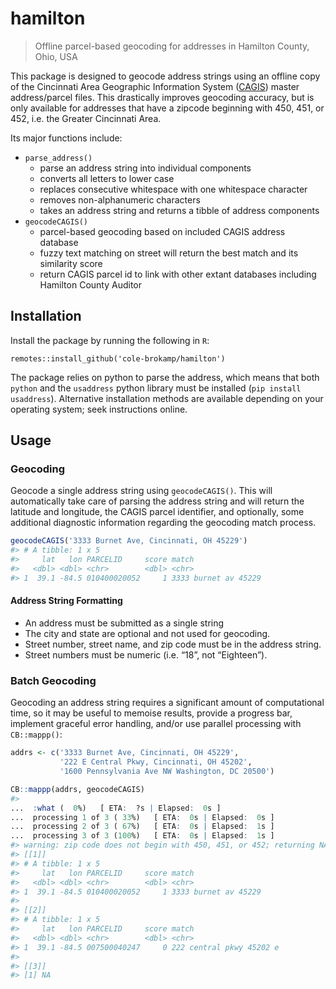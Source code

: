 
<!-- README.md is generated from README.Rmd. Please edit that file -->

# hamilton

> Offline parcel-based geocoding for addresses in Hamilton County, Ohio,
> USA

This package is designed to geocode address strings using an offline
copy of the Cincinnati Area Geographic Information System
([CAGIS](http://cagismaps.hamilton-co.org/cagisportal)) master
address/parcel files. This drastically improves geocoding accuracy, but
is only available for addresses that have a zipcode beginning with 450,
451, or 452, i.e. the Greater Cincinnati Area.

Its major functions include:

  - `parse_address()`
      - parse an address string into individual components
      - converts all letters to lower case
      - replaces consecutive whitespace with one whitespace character
      - removes non-alphanumeric characters
      - takes an address string and returns a tibble of address
        components
  - `geocodeCAGIS()`
      - parcel-based geocoding based on included CAGIS address database
      - fuzzy text matching on street will return the best match and its
        similarity score
      - return CAGIS parcel id to link with other extant databases
        including Hamilton County Auditor

## Installation

Install the package by running the following in `R`:

`remotes::install_github('cole-brokamp/hamilton')`

The package relies on python to parse the address, which means that both
`python` and the `usaddress` python library must be installed (`pip
install usaddress`). Alternative installation methods are available
depending on your operating system; seek instructions online.

## Usage

### Geocoding

Geocode a single address string using `geocodeCAGIS()`. This will
automatically take care of parsing the address string and will return
the latitude and longitude, the CAGIS parcel identifier, and optionally,
some additional diagnostic information regarding the geocoding match
process.

``` r
geocodeCAGIS('3333 Burnet Ave, Cincinnati, OH 45229')
#> # A tibble: 1 x 5
#>     lat   lon PARCELID     score match               
#>   <dbl> <dbl> <chr>        <dbl> <chr>               
#> 1  39.1 -84.5 010400020052     1 3333 burnet av 45229
```

#### Address String Formatting

  - An address must be submitted as a single string
  - The city and state are optional and not used for geocoding.
  - Street number, street name, and zip code must be in the address
    string.
  - Street numbers must be numeric (i.e. “18”, not “Eighteen”).

### Batch Geocoding

Geocoding an address string requires a significant amount of
computational time, so it may be useful to memoise results, provide a
progress bar, implement graceful error handling, and/or use parallel
processing with `CB::mappp()`:

``` r
addrs <- c('3333 Burnet Ave, Cincinnati, OH 45229',
           '222 E Central Pkwy, Cincinnati, OH 45202',
           '1600 Pennsylvania Ave NW Washington, DC 20500')

CB::mappp(addrs, geocodeCAGIS)
#> 
...  :what (  0%)   [ ETA:  ?s | Elapsed:  0s ]
...  processing 1 of 3 ( 33%)   [ ETA:  0s | Elapsed:  0s ]
...  processing 2 of 3 ( 67%)   [ ETA:  0s | Elapsed:  1s ]
...  processing 3 of 3 (100%)   [ ETA:  0s | Elapsed:  1s ]
#> warning: zip code does not begin with 450, 451, or 452; returning NA
#> [[1]]
#> # A tibble: 1 x 5
#>     lat   lon PARCELID     score match               
#>   <dbl> <dbl> <chr>        <dbl> <chr>               
#> 1  39.1 -84.5 010400020052     1 3333 burnet av 45229
#> 
#> [[2]]
#> # A tibble: 1 x 5
#>     lat   lon PARCELID     score match                   
#>   <dbl> <dbl> <chr>        <dbl> <chr>                   
#> 1  39.1 -84.5 007500040247     0 222 central pkwy 45202 e
#> 
#> [[3]]
#> [1] NA
```
